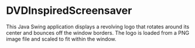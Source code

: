 # DVDInspiredScreensaver
 This Java Swing application displays a revolving logo that rotates around its center and bounces off the window borders. The logo is loaded from a PNG image file and scaled to fit within the window.
